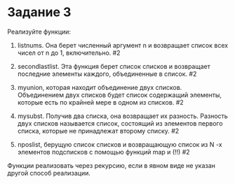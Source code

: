 # Задание 3

Реализуйте функции:

1. listnums. Она берет численный аргумент n  и возвращает список всех чисел от n до 1, включительно. #2

2. secondlastlist. Эта функция берет список  списков и возвращает последние элементы каждого, объединенные  в список. #2

3. myunion, которая находит объединение двух  списков. Объединением двух списков будет список содержащий элементы,  которые есть по крайней мере в одном из списков. #2

4.  mysubst. Получив два списка, она возвращает их разность. Разность двух списков называется список, состоящий из элементов  первого списка, которые не принадлежат второму списку. #2

5. nposlist, берущую список списков и возвращающую список из N -х элементов подсписков с помощью функций map и (!!)  #2

Функции реализовать через рекурсию, если в явном виде не указан другой способ реализации.